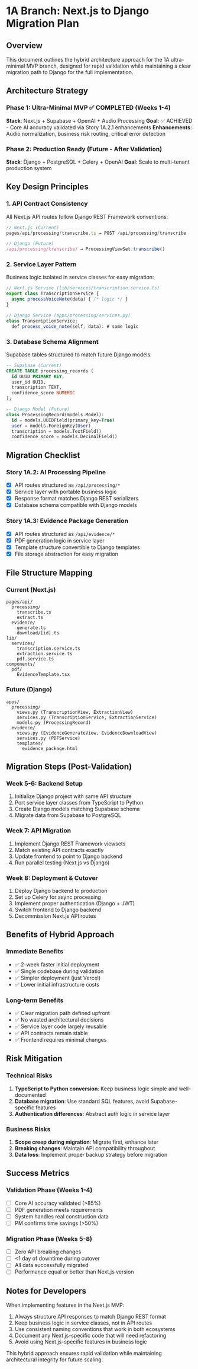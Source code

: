 # 1A Branch: Next.js to Django Migration Plan

## Overview
This document outlines the hybrid architecture approach for the 1A ultra-minimal MVP branch, designed for rapid validation while maintaining a clear migration path to Django for the full implementation.

## Architecture Strategy

### Phase 1: Ultra-Minimal MVP ✅ COMPLETED (Weeks 1-4)
**Stack**: Next.js + Supabase + OpenAI + Audio Processing
**Goal**: ✅ ACHIEVED - Core AI accuracy validated via Story 1A.2.1 enhancements
**Enhancements**: Audio normalization, business risk routing, critical error detection

### Phase 2: Production Ready (Future - After Validation)
**Stack**: Django + PostgreSQL + Celery + OpenAI
**Goal**: Scale to multi-tenant production system

## Key Design Principles

### 1. API Contract Consistency
All Next.js API routes follow Django REST Framework conventions:
```typescript
// Next.js (Current)
pages/api/processing/transcribe.ts → POST /api/processing/transcribe

// Django (Future)
/api/processing/transcribe/ → ProcessingViewSet.transcribe()
```

### 2. Service Layer Pattern
Business logic isolated in service classes for easy migration:
```typescript
// Next.js Service (lib/services/transcription.service.ts)
export class TranscriptionService {
  async processVoiceNote(data) { /* logic */ }
}

// Django Service (apps/processing/services.py)
class TranscriptionService:
  def process_voice_note(self, data): # same logic
```

### 3. Database Schema Alignment
Supabase tables structured to match future Django models:
```sql
-- Supabase (Current)
CREATE TABLE processing_records (
  id UUID PRIMARY KEY,
  user_id UUID,
  transcription TEXT,
  confidence_score NUMERIC
);

-- Django Model (Future)
class ProcessingRecord(models.Model):
  id = models.UUIDField(primary_key=True)
  user = models.ForeignKey(User)
  transcription = models.TextField()
  confidence_score = models.DecimalField()
```

## Migration Checklist

### Story 1A.2: AI Processing Pipeline
- [x] API routes structured as `/api/processing/*`
- [x] Service layer with portable business logic
- [x] Response format matches Django REST serializers
- [x] Database schema compatible with Django models

### Story 1A.3: Evidence Package Generation  
- [x] API routes structured as `/api/evidence/*`
- [x] PDF generation logic in service layer
- [x] Template structure convertible to Django templates
- [x] File storage abstraction for easy migration

## File Structure Mapping

### Current (Next.js)
```
pages/api/
  processing/
    transcribe.ts
    extract.ts
  evidence/
    generate.ts
    download/[id].ts
lib/
  services/
    transcription.service.ts
    extraction.service.ts
    pdf.service.ts
components/
  pdf/
    EvidenceTemplate.tsx
```

### Future (Django)
```
apps/
  processing/
    views.py (TranscriptionView, ExtractionView)
    services.py (TranscriptionService, ExtractionService)
    models.py (ProcessingRecord)
  evidence/
    views.py (EvidenceGenerateView, EvidenceDownloadView)
    services.py (PDFService)
    templates/
      evidence_package.html
```

## Migration Steps (Post-Validation)

### Week 5-6: Backend Setup
1. Initialize Django project with same API structure
2. Port service layer classes from TypeScript to Python
3. Create Django models matching Supabase schema
4. Migrate data from Supabase to PostgreSQL

### Week 7: API Migration
1. Implement Django REST Framework viewsets
2. Match existing API contracts exactly
3. Update frontend to point to Django backend
4. Run parallel testing (Next.js vs Django)

### Week 8: Deployment & Cutover
1. Deploy Django backend to production
2. Set up Celery for async processing
3. Implement proper authentication (Django + JWT)
4. Switch frontend to Django backend
5. Decommission Next.js API routes

## Benefits of Hybrid Approach

### Immediate Benefits
- ✅ 2-week faster initial deployment
- ✅ Single codebase during validation
- ✅ Simpler deployment (just Vercel)
- ✅ Lower initial infrastructure costs

### Long-term Benefits
- ✅ Clear migration path defined upfront
- ✅ No wasted architectural decisions
- ✅ Service layer code largely reusable
- ✅ API contracts remain stable
- ✅ Frontend requires minimal changes

## Risk Mitigation

### Technical Risks
1. **TypeScript to Python conversion**: Keep business logic simple and well-documented
2. **Database migration**: Use standard SQL features, avoid Supabase-specific features
3. **Authentication differences**: Abstract auth logic in service layer

### Business Risks
1. **Scope creep during migration**: Migrate first, enhance later
2. **Breaking changes**: Maintain API compatibility throughout
3. **Data loss**: Implement proper backup strategy before migration

## Success Metrics

### Validation Phase (Weeks 1-4)
- [ ] Core AI accuracy validated (>85%)
- [ ] PDF generation meets requirements
- [ ] System handles real construction data
- [ ] PM confirms time savings (>50%)

### Migration Phase (Weeks 5-8)
- [ ] Zero API breaking changes
- [ ] <1 day of downtime during cutover
- [ ] All data successfully migrated
- [ ] Performance equal or better than Next.js version

## Notes for Developers

When implementing features in the Next.js MVP:
1. Always structure API responses to match Django REST format
2. Keep business logic in service classes, not in API routes
3. Use consistent naming conventions that work in both ecosystems
4. Document any Next.js-specific code that will need refactoring
5. Avoid using Next.js-specific features in business logic

This hybrid approach ensures rapid validation while maintaining architectural integrity for future scaling.